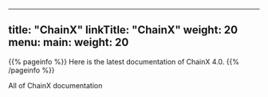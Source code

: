 
---
title: "ChainX"
linkTitle: "ChainX"
weight: 20
menu:
main:
weight: 20
---

{{% pageinfo %}}
Here is the latest documentation of ChainX 4.0.
{{% /pageinfo %}}


All of ChainX documentation
